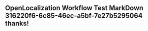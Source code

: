<properties
ms.topic="hero-topic"
ms.test1="hero-topic"
ms.test2="test"/>


## OpenLocalization Workflow Test MarkDown 316220f6-6c85-46ec-a5bf-7e27b5295064 thanks!



<!--HONumber=Jul16_HO3-->


